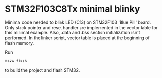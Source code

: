 # STM32F103C8Tx minimal blinky

Minimal code needed to blink LED (C13) on STM32F103 'Blue Pill' board.
Only stack pointer and reset handler are implemented in the vector table for this minimal example.
Also, .data and .bss section initialization isn't performed. In the linker script, vector table is placed at the beginning of flash memory.

Run
```console
make flash
```
to build the project and flash STM32.